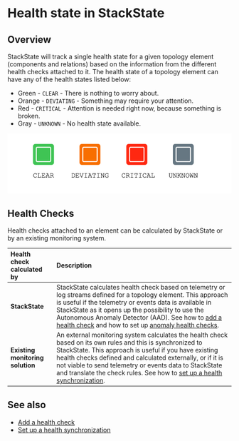 # Health state in StackState

## Overview

StackState will track a single health state for a given topology element (components and relations) based on the information from the different health checks attached to it. The health state of a topology element can have any of the health states listed below:

* Green - `CLEAR` - There is nothing to worry about.
* Orange - `DEVIATING` - Something may require your attention.
* Red - `CRITICAL` - Attention is needed right now, because something is broken.
* Gray - `UNKNOWN` - No health state available.

![Health states](/.gitbook/assets/health-states.png)

## Health Checks

Health checks attached to an element can be calculated by StackState or by an existing monitoring system.

| Health check calculated by | Description |
|:--|:--|
| **StackState** | StackState calculates health check based on telemetry or log streams defined for a topology element. This approach is useful if the telemetry or events data is available in StackState as it opens up the possibility to use the Autonomous Anomaly Detector \(AAD\). See how to [add a health check](../health-state-and-event-notifications/add-a-health-check.md) and how to set up [anomaly health checks](../health-state-and-event-notifications/anomaly-health-checks.md). |
| **Existing monitoring solution**  | An external monitoring system calculates the health check based on its own rules and this is synchronized to StackState. This approach is useful if you have existing health checks defined and calculated externally, or if it is not viable to send telemetry or events data to StackState and translate the check rules. See how to [set up a health synchronization](../../configure/health/health-synchronization.md). |


## See also

* [Add a health check](../health-state-and-event-notifications/add-a-health-check.md)
* [Set up a health synchronization](../../configure/health/health-synchronization.md)
